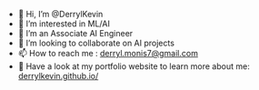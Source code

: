 - 👋 Hi, I’m @DerrylKevin
- 👀 I’m interested in ML/AI
- 🌱 I’m an Associate AI Engineer
- 💞️ I’m looking to collaborate on AI projects
- 📫 How to reach me : derryl.monis7@gmail.com
- 👔 Have a look at my portfolio website to learn more about me: [derrylkevin.github.io/](https://derrylkevin.github.io/)

<!---
DerrylKevin/DerrylKevin is a ✨ special ✨ repository because its `README.md` (this file) appears on your GitHub profile.
You can click the Preview link to take a look at your changes.
--->
